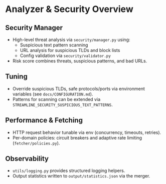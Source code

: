 Analyzer & Security Overview
============================

Security Manager
----------------

- High-level threat analysis via `security/manager.py` using:
  - Suspicious text pattern scanning
  - URL analysis for suspicious TLDs and block lists
  - Config validation via `security/validator.py`
- Risk score combines threats, suspicious patterns, and bad URLs.

Tuning
------

- Override suspicious TLDs, safe protocols/ports via environment variables (see `docs/CONFIGURATION.md`).
- Patterns for scanning can be extended via `STREAMLINE_SECURITY_SUSPICIOUS_TEXT_PATTERNS`.

Performance & Fetching
----------------------

- HTTP request behavior tunable via env (concurrency, timeouts, retries).
- Per-domain policies: circuit breakers and adaptive rate limiting (`fetcher/policies.py`).

Observability
-------------

- `utils/logging.py` provides structured logging helpers.
- Output statistics written to `output/statistics.json` via the merger.

